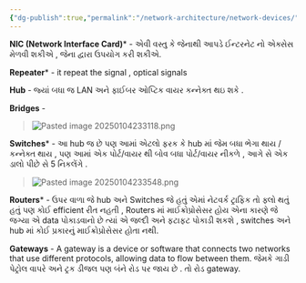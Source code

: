 ```yaml
---
{"dg-publish":true,"permalink":"/network-architecture/network-devices/","noteIcon":"","created":"2025-01-04T11:40:12.603+05:30"}
---
```


**NIC (Network Interface Card)*** - એવી વસ્તુ કે જેનાથી આપડે ઈન્ટરનેટ નો એક્સેસ મેળવી શકીએ , જેના દ્વારા ઉપયોગ કરી શકીએ.

**Repeater*** - it repeat the signal , optical signals 

**Hub** - જ્યાં બધા જ LAN અને ફાઈબર ઓપ્ટિક વાયર કન્નેક્ત થઇ શકે .

**Bridges** - 
>![Pasted image 20250104233118.png](/img/user/C++/components/Pasted%20image%2020250104233118.png)

**Switches*** - આ hub જ છે પણ આમાં એટલો ફરક કે hub માં જેમ બધા ભેગા થાય / કન્નેક્ત થાય , પણ આમાં એક પોર્ટ/વાયર થી બોવ બધા પોર્ટ/વાયર નીકળે , આગે સે એક ડાલો પીછે સે 5 નિકલેંગે .
>![Pasted image 20250104233548.png](/img/user/C++/components/Pasted%20image%2020250104233548.png)

**Routers*** - ઉપર વાળા જે hub અને Switches જે હતું એમાં નેટવર્ક ટ્રાફિક તો ફ્લો થતું હતું પણ કોઈ efficient રીત નહતી , Routers માં માઈક્રોપ્રોસેસર હોય એના કારણે જે જગ્યા એ data પોકાડવાનો છે ત્યાં એ જલ્દી અને ફટાફટ પોકાડી શકશે , switches અને hub માં કોઈ પ્રકારનું માઈક્રોપ્રોસેસર હોતા નથી. 

**Gateways** - A gateway is a device or software that connects two networks that use different protocols, allowing data to flow between them. જેમકે ગાડી પેટ્રોલ વાપરે અને ટ્રક ડીજલ પણ બંને રોડ પર જાય છે . તો રોડ gateway.

